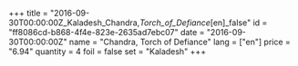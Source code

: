 +++
title = "2016-09-30T00:00:00Z_Kaladesh_Chandra,_Torch_of_Defiance_[en]_false"
id = "ff8086cd-b868-4f4e-823e-2635ad7ebc07"
date = "2016-09-30T00:00:00Z"
name = "Chandra, Torch of Defiance"
lang = ["en"]
price = "6.94"
quantity = 4
foil = false
set = "Kaladesh"
+++
